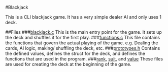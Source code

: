 #Blackjack

This is a CLI blackjack game. It has a very simple dealer AI and only uses 1 deck.

##Files
###[blackjack.c](https://github.com/Bluesroo/Blackjack/blob/master/blackjack.c)
This is the main entry point for the game. It sets up the deck and shuffles it for the first play.
###[functions.c](https://github.com/Bluesroo/Blackjack/blob/master/functions.c)
This file contains the functions that govern the actual playing of the game. e.g. Dealing the cards, AI logic, making/
shuffling the deck, etc.
###[prototypes.h](https://github.com/Bluesroo/Blackjack/blob/master/prototypes.h)
Contains the defined values, defines the struct for the deck, and defines the functions that are used in the program.
###[rank](https://github.com/Bluesroo/Blackjack/blob/master/rank), [suit](https://github.com/Bluesroo/Blackjack/blob/master/suit), and [value](https://github.com/Bluesroo/Blackjack/blob/master/value)
These files are used for creating the deck at the beginning of the game.